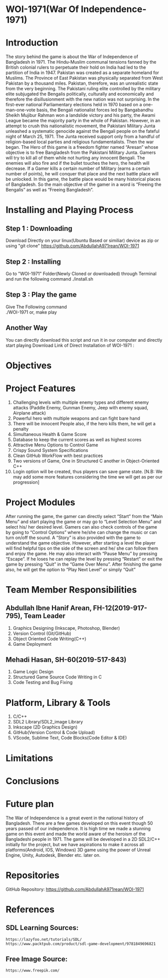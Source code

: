 # WOI-1971(War Of Independence-1971)

# Introduction
The story behind the game is about the War of Independence of Bangladesh in 1971. The Hindu-Muslim communal tensions fanned by the British colonial rulers to perpetuate their hold on India had led to the partition of India in 1947. Pakistan was created as a separate homeland for Muslims. The Province of East Pakistan was physically separated from West Pakistan by a thousand miles. Pakistan, therefore, was an unrealistic state from the very beginning. The Pakistani ruling elite controlled by the military elite subjugated the Bengalis politically, culturally and economically and therefore the disillusionment with the new nation was not surprising. In the first-ever national Parliamentary elections held in 1970 based on a one-man-one-vote basis, the Bengali nationalist forces led by Bangabandhu Sheikh Mujibur Rahman won a landslide victory and his party, the Awami League became the majority party in the whole of Pakistan. However, in an attempt to crush this nationalistic movement, the Pakistani Military Junta unleashed a systematic genocide against the Bengali people on the fateful night of March 25, 1971. The Junta received support only from a handful of religion-based local parties and religious fundamentalists.
Then the war began.
The Hero of this game is a freedom fighter named “Aresan” whose objective is to free Bangladesh from the Pakistani Military Junta. Gamers will try to kill all of them while not hurting any innocent Bengali. The enemies will also fire and if the bullet touches the hero, the health will decrease. If a Gamer kills a certain number of Military (earns a certain number of points), he will conquer that place and the next battle place will be unlocked. In this game, the battle place would be many historical places of Bangladesh. So the main objective of the gamer in a word is “Freeing the Bengalis” as well as “Freeing Bangladesh”.
# Installing and Playing Process
  ## Step 1 : Downloading
  Download Directly on your linux(Ubuntu Based or similiar) device as zip or using "git clone"
    https://github.com/AbdullahA971rean/WOI-1971
  ## Step 2 : Installing
  Go to "WOI-1971" Folder(Newly Cloned or downloaded) through Terminal and run the following command
    ./install.sh
  ## Step 3 : Play the game
  Give The Following command  
    ./WOI-1971 
  or,
    make play

  ## Another Way
  You can directly download this script and run it in our computer and directly start playing
  Download Link of Direct Installation of WOI-1971 : 




# Objectives

# Project Features
  1. Challenging levels with multiple enemy types and different enemy attacks (Paddle Enemy, Gunman Enemy, Jeep with enemy squad, Airplane attack)
  2. Powerful hero with multiple weapons and  can fight bare hand
  3. There will be innocent People also, if the hero kills them, he will get a penalty
  4. Simultaneous Health & Game Score
  5. Database to keep the current scores as well as highest scores
  6. Attractive Menu Options to Control Game
  7. Crispy Sound System Specifications
  8. Clean GitHub WorkFlow with best practices
  9. Two versions of Game, One in Structured C another in Object-Oriented C++
  10. Login option will be created, thus players can save game state.
[N.B: We may add some more features considering the time we will get as per our progression]

# Project Modules
After running the game, the gamer can directly select “Start” from the “Main Menu” and start playing the game or may go to “Level Selection Menu” and select his/ her desired level. Gamers can also check controls of the game by going to “Control Options” where he/she can change the music or can turn on/off the sound. A “Story” is also provided with the game to understand the game objective. However, after starting a level the player will find helpful tips on the side of the screen and he/ she can follow them and enjoy the game. He may also interact with “Pause Menu” by pressing “Escape”. If he loses he can replay the level by pressing “Restart” or exit the game by pressing “Quit” in the “Game Over Menu”. After finishing the game also, he will get the option to “Play Next Level” or simply “Quit”

# Team Member Responsibilities
## Abdullah Ibne Hanif Arean, FH-12(2019-917-795), Team Leader
  1. Graphics Designing  (Inkscape, Photoshop, Blender)
  2. Version Control (Git/GitHub)
  3. Object Oriented Code Writing(C++)
  4. Game Deployment
## Mehadi Hasan, SH-60(2019-517-843)
  1. Game Logic Design
  2. Structured Game Source Code Writing in C
  3. Code Testing and Bug Fixing    
# Platform, Library & Tools
  1. C/C++
  2. SDL2 Library/SDL2_image Library
  3. Inkscape (2D Graphics Design)
  4. GitHub(Version Control & Code Upload)
  5. VScode, Sublime Text, Code Blocks(Code Editor & IDE)

# Limitations

# Conclusions

# Future plan
The War of Independence is a great event in the national history of Bangladesh. There are a few games developed on this event though 50 years passed of our independence. It is high time we made a stunning game on this event and made the world aware of the heroism of the Bangladeshi people in 1971. The game will be developed in a 2D SDL2/C++ initially for the project, but we have aspirations to make it across all platforms(Android, IOS, Windows) 3D game using the power of Unreal Engine, Unity, Autodesk, Blender etc. later on.

# Repositories
GitHub Repository: https://github.com/AbdullahA971rean/WOI-1971

# References
  ## SDL Learning Sources:
    https://lazyfoo.net/tutorials/SDL/
    https://www.packtpub.com/product/sdl-game-development/9781849696821
  ## Free Image Source: 
    https://www.freepik.com/
            

